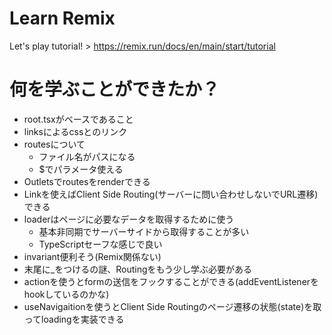 # Learn Remix

Let's play tutorial! > https://remix.run/docs/en/main/start/tutorial

# 何を学ぶことができたか？

- root.tsxがベースであること
- linksによるcssとのリンク
- routesについて
  - ファイル名がパスになる
  - $でパラメータ使える
- Outletsでroutesをrenderできる
- Linkを使えばClient Side Routing(サーバーに問い合わせしないでURL遷移)できる
- loaderはページに必要なデータを取得するために使う
  - 基本非同期でサーバーサイドから取得することが多い
  - TypeScriptセーフな感じで良い
- invariant便利そう(Remix関係ない)
- 末尾に_をつけるの謎、Routingをもう少し学ぶ必要がある
- actionを使うとformの送信をフックすることができる(addEventListenerをhookしているのかな)
- useNavigaitionを使うとClient Side Routingのページ遷移の状態(state)を取ってloadingを実装できる
